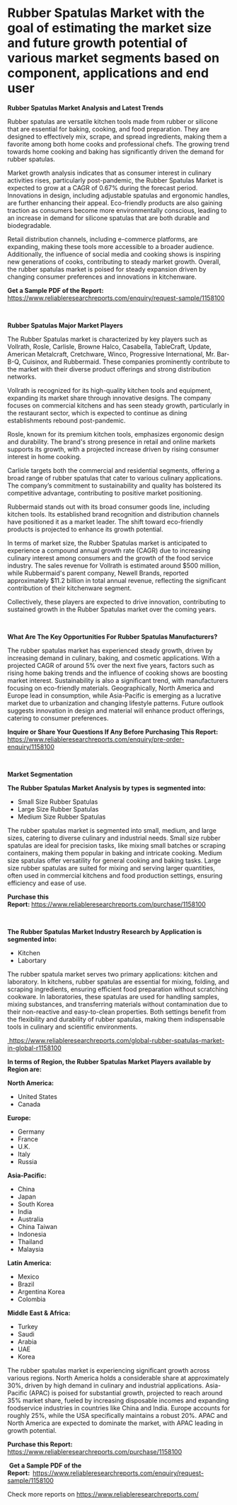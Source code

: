 <p><h1>Rubber Spatulas Market with the goal of estimating the market size and future growth potential of various market segments based on component, applications and end user</h1></p><p><strong>Rubber Spatulas Market Analysis and Latest Trends</strong></p>
<p><p>Rubber spatulas are versatile kitchen tools made from rubber or silicone that are essential for baking, cooking, and food preparation. They are designed to effectively mix, scrape, and spread ingredients, making them a favorite among both home cooks and professional chefs. The growing trend towards home cooking and baking has significantly driven the demand for rubber spatulas. </p><p>Market growth analysis indicates that as consumer interest in culinary activities rises, particularly post-pandemic, the Rubber Spatulas Market is expected to grow at a CAGR of 0.67% during the forecast period. Innovations in design, including adjustable spatulas and ergonomic handles, are further enhancing their appeal. Eco-friendly products are also gaining traction as consumers become more environmentally conscious, leading to an increase in demand for silicone spatulas that are both durable and biodegradable.</p><p>Retail distribution channels, including e-commerce platforms, are expanding, making these tools more accessible to a broader audience. Additionally, the influence of social media and cooking shows is inspiring new generations of cooks, contributing to steady market growth. Overall, the rubber spatulas market is poised for steady expansion driven by changing consumer preferences and innovations in kitchenware.</p></p>
<p><strong>Get a Sample PDF of the Report:&nbsp;</strong> <a href="https://www.reliableresearchreports.com/enquiry/request-sample/1158100?utm_campaign=2809&utm_medium=2&utm_source=Github&utm_content=ia&utm_term=04042025&utm_id=rubber-spatulas">https://www.reliableresearchreports.com/enquiry/request-sample/1158100</a></p>
<p>&nbsp;</p>
<p><strong>Rubber Spatulas Major Market Players</strong></p>
<p><p>The Rubber Spatulas market is characterized by key players such as Vollrath, Rosle, Carlisle, Browne Halco, Casabella, TableCraft, Update, American Metalcraft, Cretchware, Winco, Progressive International, Mr. Bar-B-Q, Cuisinox, and Rubbermaid. These companies prominently contribute to the market with their diverse product offerings and strong distribution networks.</p><p>Vollrath is recognized for its high-quality kitchen tools and equipment, expanding its market share through innovative designs. The company focuses on commercial kitchens and has seen steady growth, particularly in the restaurant sector, which is expected to continue as dining establishments rebound post-pandemic.</p><p>Rosle, known for its premium kitchen tools, emphasizes ergonomic design and durability. The brand's strong presence in retail and online markets supports its growth, with a projected increase driven by rising consumer interest in home cooking.</p><p>Carlisle targets both the commercial and residential segments, offering a broad range of rubber spatulas that cater to various culinary applications. The company’s commitment to sustainability and quality has bolstered its competitive advantage, contributing to positive market positioning.</p><p>Rubbermaid stands out with its broad consumer goods line, including kitchen tools. Its established brand recognition and distribution channels have positioned it as a market leader. The shift toward eco-friendly products is projected to enhance its growth potential.</p><p>In terms of market size, the Rubber Spatulas market is anticipated to experience a compound annual growth rate (CAGR) due to increasing culinary interest among consumers and the growth of the food service industry. The sales revenue for Vollrath is estimated around $500 million, while Rubbermaid's parent company, Newell Brands, reported approximately $11.2 billion in total annual revenue, reflecting the significant contribution of their kitchenware segment.</p><p>Collectively, these players are expected to drive innovation, contributing to sustained growth in the Rubber Spatulas market over the coming years.</p></p>
<p>&nbsp;</p>
<p><strong>What Are The Key Opportunities For Rubber Spatulas Manufacturers?</strong></p>
<p><p>The rubber spatulas market has experienced steady growth, driven by increasing demand in culinary, baking, and cosmetic applications. With a projected CAGR of around 5% over the next five years, factors such as rising home baking trends and the influence of cooking shows are boosting market interest. Sustainability is also a significant trend, with manufacturers focusing on eco-friendly materials. Geographically, North America and Europe lead in consumption, while Asia-Pacific is emerging as a lucrative market due to urbanization and changing lifestyle patterns. Future outlook suggests innovation in design and material will enhance product offerings, catering to consumer preferences.</p></p>
<p><strong>Inquire or Share Your Questions If Any Before Purchasing This Report:</strong> <a href="https://www.reliableresearchreports.com/enquiry/pre-order-enquiry/1158100?utm_campaign=2809&utm_medium=2&utm_source=Github&utm_content=ia&utm_term=04042025&utm_id=rubber-spatulas">https://www.reliableresearchreports.com/enquiry/pre-order-enquiry/1158100</a></p>
<p>&nbsp;</p>
<p><strong>Market Segmentation</strong></p>
<p><strong>The Rubber Spatulas Market Analysis by types is segmented into:</strong></p>
<p><ul><li>Small Size Rubber Spatulas</li><li>Large Size Rubber Spatulas</li><li>Medium Size Rubber Spatulas</li></ul></p>
<p><p>The rubber spatulas market is segmented into small, medium, and large sizes, catering to diverse culinary and industrial needs. Small size rubber spatulas are ideal for precision tasks, like mixing small batches or scraping containers, making them popular in baking and intricate cooking. Medium size spatulas offer versatility for general cooking and baking tasks. Large size rubber spatulas are suited for mixing and serving larger quantities, often used in commercial kitchens and food production settings, ensuring efficiency and ease of use.</p></p>
<p><strong>Purchase this Report:&nbsp;</strong><a href="https://www.reliableresearchreports.com/purchase/1158100?utm_campaign=2809&utm_medium=2&utm_source=Github&utm_content=ia&utm_term=04042025&utm_id=rubber-spatulas">https://www.reliableresearchreports.com/purchase/1158100</a></p>
<p>&nbsp;</p>
<p><strong>The Rubber Spatulas Market Industry Research by Application is segmented into:</strong></p>
<p><ul><li>Kitchen</li><li>Labortary</li></ul></p>
<p><p>The rubber spatula market serves two primary applications: kitchen and laboratory. In kitchens, rubber spatulas are essential for mixing, folding, and scraping ingredients, ensuring efficient food preparation without scratching cookware. In laboratories, these spatulas are used for handling samples, mixing substances, and transferring materials without contamination due to their non-reactive and easy-to-clean properties. Both settings benefit from the flexibility and durability of rubber spatulas, making them indispensable tools in culinary and scientific environments.</p></p>
<p><a href="https://www.reliableresearchreports.com/global-rubber-spatulas-market-in-global-r1158100?utm_campaign=2809&utm_medium=2&utm_source=Github&utm_content=ia&utm_term=04042025&utm_id=rubber-spatulas">&nbsp;https://www.reliableresearchreports.com/global-rubber-spatulas-market-in-global-r1158100</a></p>
<p><strong>In terms of Region, the Rubber Spatulas Market Players available by Region are:</strong></p>
<p>
    <p> <strong> North America: </strong>
        <ul>
            <li>United States</li>
            <li>Canada</li>
        </ul>
        </p> 
    <p> <strong> Europe: </strong>
        <ul>
            <li>Germany</li>
            <li>France</li>
            <li>U.K.</li>
            <li>Italy</li>
            <li>Russia</li>
        </ul>
        </p> 
    <p> <strong> Asia-Pacific: </strong>
        <ul>
            <li>China</li>
            <li>Japan</li>
            <li>South Korea</li>
            <li>India</li>
            <li>Australia</li>
            <li>China Taiwan</li>
            <li>Indonesia</li>
            <li>Thailand</li>
            <li>Malaysia</li>
        </ul>
        </p> 
    <p> <strong> Latin America: </strong>
        <ul>
            <li>Mexico</li>
            <li>Brazil</li>
            <li>Argentina Korea</li>
            <li>Colombia</li>
        </ul>
        </p> 
    <p> <strong> Middle East & Africa: </strong>
        <ul>
            <li>Turkey</li>
            <li>Saudi</li>
            <li>Arabia</li>
            <li>UAE</li>
            <li>Korea</li>
        </ul>
    </p>
    </p>
<p><p>The rubber spatulas market is experiencing significant growth across various regions. North America holds a considerable share at approximately 30%, driven by high demand in culinary and industrial applications. Asia-Pacific (APAC) is poised for substantial growth, projected to reach around 35% market share, fueled by increasing disposable incomes and expanding foodservice industries in countries like China and India. Europe accounts for roughly 25%, while the USA specifically maintains a robust 20%. APAC and North America are expected to dominate the market, with APAC leading in growth potential.</p></p>
<p><strong>Purchase this Report: </strong><a href="https://www.reliableresearchreports.com/purchase/1158100?utm_campaign=2809&utm_medium=2&utm_source=Github&utm_content=ia&utm_term=04042025&utm_id=rubber-spatulas">https://www.reliableresearchreports.com/purchase/1158100</a></p>
<p>&nbsp;<strong>Get a Sample PDF of the Report:&nbsp;&nbsp;</strong><a href="https://www.reliableresearchreports.com/enquiry/request-sample/1158100?utm_campaign=2809&utm_medium=2&utm_source=Github&utm_content=ia&utm_term=04042025&utm_id=rubber-spatulas">https://www.reliableresearchreports.com/enquiry/request-sample/1158100</a></p>
<p><strong></strong></p>
<p>Check more reports on <a href="https://www.reliableresearchreports.com/?utm_campaign=2809&utm_medium=2&utm_source=Github&utm_content=ia&utm_term=04042025&utm_id=rubber-spatulas">https://www.reliableresearchreports.com/</a></p>